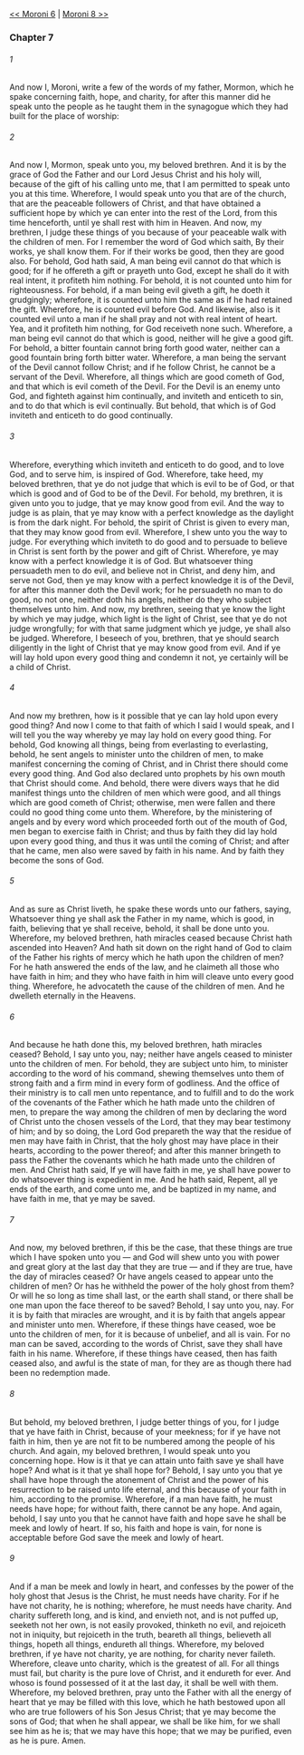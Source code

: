 [<< Moroni 6](Moroni%206)  |  [Moroni 8 >>](Moroni%208)

### Chapter 7
###### 1
And now I, Moroni, write a few of the words of my father, Mormon, which he spake concerning faith, hope, and charity, for after this manner did he speak unto the people as he taught them in the synagogue which they had built for the place of worship:

###### 2
And now I, Mormon, speak unto you, my beloved brethren. And it is by the grace of God the Father and our Lord Jesus Christ and his holy will, because of the gift of his calling unto me, that I am permitted to speak unto you at this time. Wherefore, I would speak unto you that are of the church, that are the peaceable followers of Christ, and that have obtained a sufficient hope by which ye can enter into the rest of the Lord, from this time henceforth, until ye shall rest with him in Heaven. And now, my brethren, I judge these things of you because of your peaceable walk with the children of men. For I remember the word of God which saith, By their works, ye shall know them. For if their works be good, then they are good also. For behold, God hath said, A man being evil cannot do that which is good; for if he offereth a gift or prayeth unto God, except he shall do it with real intent, it profiteth him nothing. For behold, it is not counted unto him for righteousness. For behold, if a man being evil giveth a gift, he doeth it grudgingly; wherefore, it is counted unto him the same as if he had retained the gift. Wherefore, he is counted evil before God. And likewise, also is it counted evil unto a man if he shall pray and not with real intent of heart. Yea, and it profiteth him nothing, for God receiveth none such. Wherefore, a man being evil cannot do that which is good, neither will he give a good gift. For behold, a bitter fountain cannot bring forth good water, neither can a good fountain bring forth bitter water. Wherefore, a man being the servant of the Devil cannot follow Christ; and if he follow Christ, he cannot be a servant of the Devil. Wherefore, all things which are good cometh of God, and that which is evil cometh of the Devil. For the Devil is an enemy unto God, and fighteth against him continually, and inviteth and enticeth to sin, and to do that which is evil continually. But behold, that which is of God inviteth and enticeth to do good continually.

###### 3
Wherefore, everything which inviteth and enticeth to do good, and to love God, and to serve him, is inspired of God. Wherefore, take heed, my beloved brethren, that ye do not judge that which is evil to be of God, or that which is good and of God to be of the Devil. For behold, my brethren, it is given unto you to judge, that ye may know good from evil. And the way to judge is as plain, that ye may know with a perfect knowledge as the daylight is from the dark night. For behold, the spirit of Christ is given to every man, that they may know good from evil. Wherefore, I shew unto you the way to judge. For everything which inviteth to do good and to persuade to believe in Christ is sent forth by the power and gift of Christ. Wherefore, ye may know with a perfect knowledge it is of God. But whatsoever thing persuadeth men to do evil, and believe not in Christ, and deny him, and serve not God, then ye may know with a perfect knowledge it is of the Devil, for after this manner doth the Devil work; for he persuadeth no man to do good, no not one, neither doth his angels, neither do they who subject themselves unto him. And now, my brethren, seeing that ye know the light by which ye may judge, which light is the light of Christ, see that ye do not judge wrongfully; for with that same judgment which ye judge, ye shall also be judged. Wherefore, I beseech of you, brethren, that ye should search diligently in the light of Christ that ye may know good from evil. And if ye will lay hold upon every good thing and condemn it not, ye certainly will be a child of Christ.

###### 4
And now my brethren, how is it possible that ye can lay hold upon every good thing? And now I come to that faith of which I said I would speak, and I will tell you the way whereby ye may lay hold on every good thing. For behold, God knowing all things, being from everlasting to everlasting, behold, he sent angels to minister unto the children of men, to make manifest concerning the coming of Christ, and in Christ there should come every good thing. And God also declared unto prophets by his own mouth that Christ should come. And behold, there were divers ways that he did manifest things unto the children of men which were good, and all things which are good cometh of Christ; otherwise, men were fallen and there could no good thing come unto them. Wherefore, by the ministering of angels and by every word which proceeded forth out of the mouth of God, men began to exercise faith in Christ; and thus by faith they did lay hold upon every good thing, and thus it was until the coming of Christ; and after that he came, men also were saved by faith in his name. And by faith they become the sons of God.

###### 5
And as sure as Christ liveth, he spake these words unto our fathers, saying, Whatsoever thing ye shall ask the Father in my name, which is good, in faith, believing that ye shall receive, behold, it shall be done unto you. Wherefore, my beloved brethren, hath miracles ceased because Christ hath ascended into Heaven? And hath sit down on the right hand of God to claim of the Father his rights of mercy which he hath upon the children of men? For he hath answered the ends of the law, and he claimeth all those who have faith in him; and they who have faith in him will cleave unto every good thing. Wherefore, he advocateth the cause of the children of men. And he dwelleth eternally in the Heavens.

###### 6
And because he hath done this, my beloved brethren, hath miracles ceased? Behold, I say unto you, nay; neither have angels ceased to minister unto the children of men. For behold, they are subject unto him, to minister according to the word of his command, shewing themselves unto them of strong faith and a firm mind in every form of godliness. And the office of their ministry is to call men unto repentance, and to fulfill and to do the work of the covenants of the Father which he hath made unto the children of men, to prepare the way among the children of men by declaring the word of Christ unto the chosen vessels of the Lord, that they may bear testimony of him; and by so doing, the Lord God prepareth the way that the residue of men may have faith in Christ, that the holy ghost may have place in their hearts, according to the power thereof; and after this manner bringeth to pass the Father the covenants which he hath made unto the children of men. And Christ hath said, If ye will have faith in me, ye shall have power to do whatsoever thing is expedient in me. And he hath said, Repent, all ye ends of the earth, and come unto me, and be baptized in my name, and have faith in me, that ye may be saved.

###### 7
And now, my beloved brethren, if this be the case, that these things are true which I have spoken unto you — and God will shew unto you with power and great glory at the last day that they are true — and if they are true, have the day of miracles ceased? Or have angels ceased to appear unto the children of men? Or has he withheld the power of the holy ghost from them? Or will he so long as time shall last, or the earth shall stand, or there shall be one man upon the face thereof to be saved? Behold, I say unto you, nay. For it is by faith that miracles are wrought, and it is by faith that angels appear and minister unto men. Wherefore, if these things have ceased, woe be unto the children of men, for it is because of unbelief, and all is vain. For no man can be saved, according to the words of Christ, save they shall have faith in his name. Wherefore, if these things have ceased, then has faith ceased also, and awful is the state of man, for they are as though there had been no redemption made.

###### 8
But behold, my beloved brethren, I judge better things of you, for I judge that ye have faith in Christ, because of your meekness; for if ye have not faith in him, then ye are not fit to be numbered among the people of his church. And again, my beloved brethren, I would speak unto you concerning hope. How is it that ye can attain unto faith save ye shall have hope? And what is it that ye shall hope for? Behold, I say unto you that ye shall have hope through the atonement of Christ and the power of his resurrection to be raised unto life eternal, and this because of your faith in him, according to the promise. Wherefore, if a man have faith, he must needs have hope; for without faith, there cannot be any hope. And again, behold, I say unto you that he cannot have faith and hope save he shall be meek and lowly of heart. If so, his faith and hope is vain, for none is acceptable before God save the meek and lowly of heart.

###### 9
And if a man be meek and lowly in heart, and confesses by the power of the holy ghost that Jesus is the Christ, he must needs have charity. For if he have not charity, he is nothing; wherefore, he must needs have charity. And charity suffereth long, and is kind, and envieth not, and is not puffed up, seeketh not her own, is not easily provoked, thinketh no evil, and rejoiceth not in iniquity, but rejoiceth in the truth, beareth all things, believeth all things, hopeth all things, endureth all things. Wherefore, my beloved brethren, if ye have not charity, ye are nothing, for charity never faileth. Wherefore, cleave unto charity, which is the greatest of all. For all things must fail, but charity is the pure love of Christ, and it endureth for ever. And whoso is found possessed of it at the last day, it shall be well with them. Wherefore, my beloved brethren, pray unto the Father with all the energy of heart that ye may be filled with this love, which he hath bestowed upon all who are true followers of his Son Jesus Christ; that ye may become the sons of God; that when he shall appear, we shall be like him, for we shall see him as he is; that we may have this hope; that we may be purified, even as he is pure. Amen.